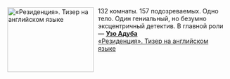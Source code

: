 <!--2025-02-24 11:00:05-->
<div class="yb">
  <div class="rss smaller1 kino_kino"><a href="https://www.kino-teatr.ru/video/46502/" title="«Резиденция». Тизер на английском языке"><img src="https://www.kino-teatr.ru/video/2/0/46502/poster.jpg" width="196" height="147" align="left" hspace="5" style="margin: 0px 10px 0px 5px" alt="«Резиденция». Тизер на английском языке"/></a>132 комнаты. 157 подозреваемых. Одно тело. Один гениальный, но безумно эксцентричный детектив. В главной роли — <a href=https://www.kino-teatr.ru/kino/acter/w/hollywood/546878/works/ target=_blank><strong>Узо Адуба</strong></a> <br><a class="light" href="https://www.kino-teatr.ru/video/46502/">«Резиденция». Тизер на английском языке</a></div>
</div>

